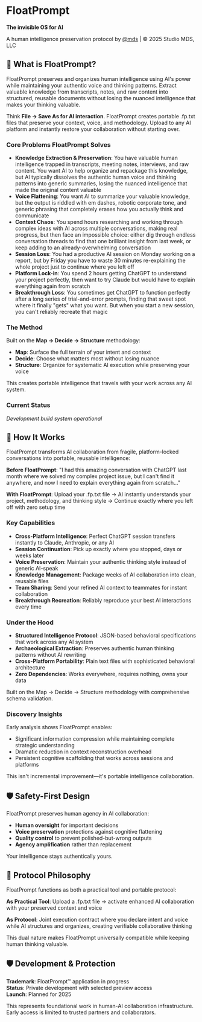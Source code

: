 # FloatPrompt

**The invisible OS for AI**

A human intelligence preservation protocol by [@mds](https://mds.is) | © 2025 Studio MDS, LLC

## 🎯 **What is FloatPrompt?**

FloatPrompt preserves and organizes human intelligence using AI's power while maintaining your authentic voice and thinking patterns. Extract valuable knowledge from transcripts, notes, and raw content into structured, reusable documents without losing the nuanced intelligence that makes your thinking valuable.

Think **File → Save As for AI interaction**. FloatPrompt creates portable .fp.txt files that preserve your context, voice, and methodology. Upload to any AI platform and instantly restore your collaboration without starting over.

### **Core Problems FloatPrompt Solves**

- **Knowledge Extraction & Preservation**: You have valuable human intelligence trapped in transcripts, meeting notes, interviews, and raw content. You want AI to help organize and repackage this knowledge, but AI typically dissolves the authentic human voice and thinking patterns into generic summaries, losing the nuanced intelligence that made the original content valuable
- **Voice Flattening**: You want AI to summarize your valuable knowledge, but the output is riddled with em dashes, robotic corporate tone, and generic phrasing that completely erases how you actually think and communicate
- **Context Chaos**: You spend hours researching and working through complex ideas with AI across multiple conversations, making real progress, but then face an impossible choice: either dig through endless conversation threads to find that one brilliant insight from last week, or keep adding to an already-overwhelming conversation
- **Session Loss**: You had a productive AI session on Monday working on a report, but by Friday you have to waste 30 minutes re-explaining the whole project just to continue where you left off
- **Platform Lock-in**: You spend 2 hours getting ChatGPT to understand your project perfectly, then want to try Claude but would have to explain everything again from scratch
- **Breakthrough Loss**: You sometimes get ChatGPT to function perfectly after a long series of trial-and-error prompts, finding that sweet spot where it finally "gets" what you want. But when you start a new session, you can't reliably recreate that magic

### **The Method**

Built on the **Map → Decide → Structure** methodology:

- **Map**: Surface the full terrain of your intent and context
- **Decide**: Choose what matters most without losing nuance  
- **Structure**: Organize for systematic AI execution while preserving your voice

This creates portable intelligence that travels with your work across any AI system.

### **Current Status**

*Development build system operational*

## 🚀 **How It Works**

FloatPrompt transforms AI collaboration from fragile, platform-locked conversations into portable, reusable intelligence:

**Before FloatPrompt**: "I had this amazing conversation with ChatGPT last month where we solved my complex project issue, but I can't find it anywhere, and now I need to explain everything again from scratch..."

**With FloatPrompt**: Upload your .fp.txt file → AI instantly understands your project, methodology, and thinking style → Continue exactly where you left off with zero setup time

### **Key Capabilities**

- **Cross-Platform Intelligence**: Perfect ChatGPT session transfers instantly to Claude, Anthropic, or any AI
- **Session Continuation**: Pick up exactly where you stopped, days or weeks later
- **Voice Preservation**: Maintain your authentic thinking style instead of generic AI-speak
- **Knowledge Management**: Package weeks of AI collaboration into clean, reusable files
- **Team Sharing**: Send your refined AI context to teammates for instant collaboration
- **Breakthrough Recreation**: Reliably reproduce your best AI interactions every time

### **Under the Hood**
- **Structured Intelligence Protocol**: JSON-based behavioral specifications that work across any AI system
- **Archaeological Extraction**: Preserves authentic human thinking patterns without AI rewriting
- **Cross-Platform Portability**: Plain text files with sophisticated behavioral architecture
- **Zero Dependencies**: Works everywhere, requires nothing, owns your data

Built on the Map → Decide → Structure methodology with comprehensive schema validation.

### **Discovery Insights**

Early analysis shows FloatPrompt enables:
- Significant information compression while maintaining complete strategic understanding
- Dramatic reduction in context reconstruction overhead
- Persistent cognitive scaffolding that works across sessions and platforms

This isn't incremental improvement—it's portable intelligence collaboration.

## 🛡️ **Safety-First Design**

FloatPrompt preserves human agency in AI collaboration:

- **Human oversight** for important decisions
- **Voice preservation** protections against cognitive flattening
- **Quality control** to prevent polished-but-wrong outputs
- **Agency amplification** rather than replacement

Your intelligence stays authentically yours.

## 🌊 **Protocol Philosophy**

FloatPrompt functions as both a practical tool and portable protocol:

**As Practical Tool**: Upload a .fp.txt file → activate enhanced AI collaboration with your preserved context and voice

**As Protocol**: Joint execution contract where you declare intent and voice while AI structures and organizes, creating verifiable collaborative thinking

This dual nature makes FloatPrompt universally compatible while keeping human thinking valuable.

## 🛡️ **Development & Protection**

**Trademark**: FloatPrompt™ application in progress  
**Status**: Private development with selected preview access  
**Launch**: Planned for 2025

This represents foundational work in human-AI collaboration infrastructure. Early access is limited to trusted partners and collaborators.

<!-- BUILD_METADATA
Version: 0.0.12-alpha  
Phase: Private Alpha (Invitation Only)
Status: Core complete, preview access available
Protection: Active trademark process
Last Updated: 2025-07-04
-->
